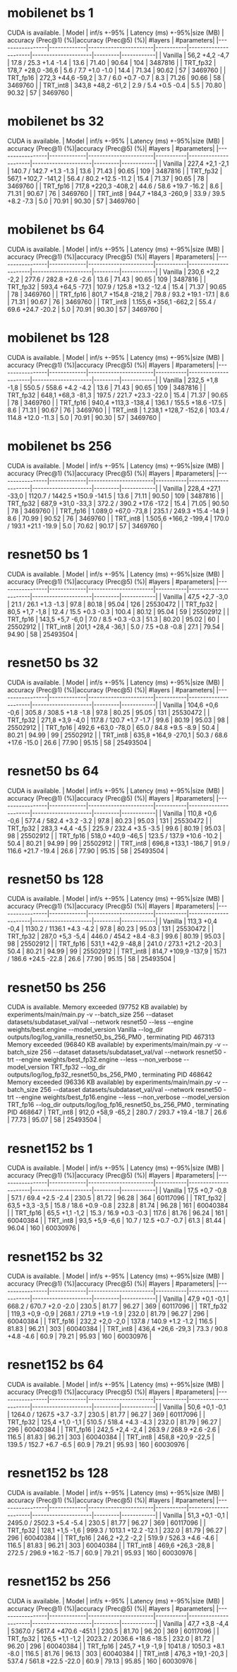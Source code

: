  
# mobilenet bs 1
 
CUDA is available.
|  Model          | inf/s +-95% | Latency (ms) +-95%|size (MB)  | accuracy (Prec@1) (%)|accuracy (Prec@5) (%)| #layers | #parameters|
|-----------------|-------------|-----------------------|-----------|----------------------|---------------------|---------|------------|
| Vanilla         |  56,2  +4,2 -4,7 |  17.8 / 25.3    +1.4 -1.4 |  13.6      | 71.40                | 90.64               | 104     | 3487816    |
| TRT_fp32        |  178,7  +28,0 -36,6 |   5.6 / 7.7     +1.0 -1.0 |  14.4      | 71.34                | 90.62               | 57      | 3469760    |
| TRT_fp16        |  272,3  +44,6 -59,2 |   3.7 / 6.0     +0.7 -0.7 |  8.3       | 71.26                | 90.66               | 58      | 3469760    |
| TRT_int8        |  343,8  +48,2 -61,2 |   2.9 / 5.4     +0.5 -0.4 |  5.5       | 70.80                | 90.32               | 57      | 3469760    |
 
# mobilenet bs 32
 
CUDA is available.
|  Model          | inf/s +-95% | Latency (ms) +-95%|size (MB)  | accuracy (Prec@1) (%)|accuracy (Prec@5) (%)| #layers | #parameters|
|-----------------|-------------|-----------------------|-----------|----------------------|---------------------|---------|------------|
| Vanilla         |  227,4  +2,1 -2,1 | 140.7 / 142.7   +1.3 -1.3 |  13.6      | 71.43                | 90.65               | 109     | 3487816    |
| TRT_fp32        |  567,1  +102,7 -141,2 |  56.4 / 80.2    +12.5 -11.2 |  15.4      | 71.37                | 90.65               | 78      | 3469760    |
| TRT_fp16        |  717,8  +220,3 -408,2 |  44.6 / 58.6    +19.7 -16.2 |  8.6       | 71.31                | 90.67               | 76      | 3469760    |
| TRT_int8        |  944,7  +184,3 -260,9 |  33.9 / 39.5    +8.2 -7.3 |  5.0       | 70.91                | 90.30               | 57      | 3469760    |
 
# mobilenet bs 64
 
CUDA is available.
|  Model          | inf/s +-95% | Latency (ms) +-95%|size (MB)  | accuracy (Prec@1) (%)|accuracy (Prec@5) (%)| #layers | #parameters|
|-----------------|-------------|-----------------------|-----------|----------------------|---------------------|---------|------------|
| Vanilla         |  230,6  +2,2 -2,2 | 277.6 / 282.8   +2.6 -2.6 |  13.6      | 71.43                | 90.65               | 109     | 3487816    |
| TRT_fp32        |  593,4  +64,5 -77,1 | 107.9 / 125.8   +13.2 -12.4 |  15.4      | 71.37                | 90.65               | 78      | 3469760    |
| TRT_fp16        |  801,7  +154,8 -218,2 |  79.8 / 93.2    +19.1 -17.1 |  8.6       | 71.31                | 90.67               | 76      | 3469760    |
| TRT_int8        |  1.155,6  +356,1 -662,2 |  55.4 / 69.6    +24.7 -20.2 |  5.0       | 70.91                | 90.30               | 57      | 3469760    |
 
# mobilenet bs 128
 
CUDA is available.
|  Model          | inf/s +-95% | Latency (ms) +-95%|size (MB)  | accuracy (Prec@1) (%)|accuracy (Prec@5) (%)| #layers | #parameters|
|-----------------|-------------|-----------------------|-----------|----------------------|---------------------|---------|------------|
| Vanilla         |  232,5  +1,8 -1,8 | 550.5 / 558.6   +4.2 -4.2 |  13.6      | 71.43                | 90.65               | 109     | 3487816    |
| TRT_fp32        |  648,1  +68,3 -81,3 | 197.5 / 221.7   +23.3 -22.0 |  15.4      | 71.37                | 90.65               | 78      | 3469760    |
| TRT_fp16        |  940,4  +113,3 -138,4 | 136.1 / 155.5   +18.6 -17.5 |  8.6       | 71.31                | 90.67               | 76      | 3469760    |
| TRT_int8        |  1.238,1  +128,7 -152,6 | 103.4 / 114.8   +12.0 -11.3 |  5.0       | 70.91                | 90.30               | 57      | 3469760    |
 
# mobilenet bs 256
 
CUDA is available.
|  Model          | inf/s +-95% | Latency (ms) +-95%|size (MB)  | accuracy (Prec@1) (%)|accuracy (Prec@5) (%)| #layers | #parameters|
|-----------------|-------------|-----------------------|-----------|----------------------|---------------------|---------|------------|
| Vanilla         |  228,4  +27,1 -33,0 | 1120.7 / 1442.5  +150.9 -141.5 |  13.6      | 71.11                | 90.50               | 109     | 3487816    |
| TRT_fp32        |  687,9  +31,0 -33,3 | 372.2 / 390.2   +17.6 -17.2 |  15.4      | 71.05                | 90.50               | 78      | 3469760    |
| TRT_fp16        |  1.089,0  +67,0 -73,8 | 235.1 / 249.3   +15.4 -14.9 |  8.6       | 70.99                | 90.52               | 76      | 3469760    |
| TRT_int8        |  1.505,6  +166,2 -199,4 | 170.0 / 193.1   +21.1 -19.9 |  5.0       | 70.62                | 90.17               | 57      | 3469760    |
 
# resnet50 bs 1
 
CUDA is available.
|  Model          | inf/s +-95% | Latency (ms) +-95%|size (MB)  | accuracy (Prec@1) (%)|accuracy (Prec@5) (%)| #layers | #parameters|
|-----------------|-------------|-----------------------|-----------|----------------------|---------------------|---------|------------|
| Vanilla         |  47,5  +2,7 -3,0 |  21.1 / 26.1    +1.3 -1.3 |  97.8      | 80.18                | 95.04               | 126     | 25530472   |
| TRT_fp32        |  80,5  +1,7 -1,8 |  12.4 / 15.5    +0.3 -0.3 |  100.4     | 80.12                | 95.04               | 59      | 25502912   |
| TRT_fp16        |  143,5  +5,7 -6,0 |   7.0 / 8.5     +0.3 -0.3 |  51.3      | 80.20                | 95.02               | 60      | 25502912   |
| TRT_int8        |  201,1  +28,4 -36,1 |   5.0 / 7.5     +0.8 -0.8 |  27.1      | 79.54                | 94.90               | 58      | 25493504   |
 
# resnet50 bs 32
 
CUDA is available.
|  Model          | inf/s +-95% | Latency (ms) +-95%|size (MB)  | accuracy (Prec@1) (%)|accuracy (Prec@5) (%)| #layers | #parameters|
|-----------------|-------------|-----------------------|-----------|----------------------|---------------------|---------|------------|
| Vanilla         |  104,6  +0,6 -0,6 | 305.8 / 308.5   +1.8 -1.8 |  97.8      | 80.25                | 95.05               | 131     | 25530472   |
| TRT_fp32        |  271,8  +3,9 -4,0 | 117.8 / 120.7   +1.7 -1.7 |  99.6      | 80.19                | 95.03               | 98      | 25502912   |
| TRT_fp16        |  492,6  +63,0 -78,0 |  65.0 / 84.8    +9.5 -8.9 |  50.4      | 80.21                | 94.99               | 99      | 25502912   |
| TRT_int8        |  635,8  +164,9 -270,1 |  50.3 / 68.6    +17.6 -15.0 |  26.6      | 77.90                | 95.15               | 58      | 25493504   |
 
# resnet50 bs 64
 
CUDA is available.
|  Model          | inf/s +-95% | Latency (ms) +-95%|size (MB)  | accuracy (Prec@1) (%)|accuracy (Prec@5) (%)| #layers | #parameters|
|-----------------|-------------|-----------------------|-----------|----------------------|---------------------|---------|------------|
| Vanilla         |  110,8  +0,6 -0,6 | 577.4 / 582.4   +3.2 -3.2 |  97.8      | 80.23                | 95.03               | 131     | 25530472   |
| TRT_fp32        |  283,3  +4,4 -4,5 | 225.9 / 232.4   +3.5 -3.5 |  99.6      | 80.19                | 95.03               | 98      | 25502912   |
| TRT_fp16        |  518,0  +40,9 -46,5 | 123.5 / 137.9   +10.6 -10.2 |  50.4      | 80.21                | 94.99               | 99      | 25502912   |
| TRT_int8        |  696,8  +133,1 -186,7 |  91.9 / 116.6   +21.7 -19.4 |  26.6      | 77.90                | 95.15               | 58      | 25493504   |
 
# resnet50 bs 128
 
CUDA is available.
|  Model          | inf/s +-95% | Latency (ms) +-95%|size (MB)  | accuracy (Prec@1) (%)|accuracy (Prec@5) (%)| #layers | #parameters|
|-----------------|-------------|-----------------------|-----------|----------------------|---------------------|---------|------------|
| Vanilla         |  113,3  +0,4 -0,4 | 1130.2 / 1136.1  +4.3 -4.2 |  97.8      | 80.23                | 95.03               | 131     | 25530472   |
| TRT_fp32        |  287,0  +5,3 -5,4 | 446.0 / 454.2   +8.4 -8.3 |  99.6      | 80.19                | 95.03               | 98      | 25502912   |
| TRT_fp16        |  531,1  +42,9 -48,8 | 241.0 / 273.1   +21.2 -20.3 |  50.4      | 80.21                | 94.99               | 99      | 25502912   |
| TRT_int8        |  814,7  +109,9 -137,9 | 157.1 / 186.6   +24.5 -22.8 |  26.6      | 77.90                | 95.15               | 58      | 25493504   |
 
# resnet50 bs 256
 
CUDA is available.
Memory exceeded (97752 KB available) by experiments/main/main.py -v --batch_size 256 --dataset datasets/subdataset_val/val --network resnet50 --less --engine weights/best.engine --model_version Vanilla --log_dir outputs/log/log_vanilla_resnet50_bs_256_PM0  , terminating PID 467313
Memory exceeded (96840 KB available) by experiments/main/main.py -v --batch_size 256 --dataset datasets/subdataset_val/val --network resnet50 -trt --engine weights/best_fp32.engine --less --non_verbose --model_version TRT_fp32 --log_dir outputs/log/log_fp32_resnet50_bs_256_PM0  , terminating PID 468642
Memory exceeded (96336 KB available) by experiments/main/main.py -v --batch_size 256 --dataset datasets/subdataset_val/val --network resnet50 -trt --engine weights/best_fp16.engine --less --non_verbose --model_version TRT_fp16 --log_dir outputs/log/log_fp16_resnet50_bs_256_PM0  , terminating PID 468647
| TRT_int8        |  912,0  +58,9 -65,2 | 280.7 / 293.7   +19.4 -18.7 |  26.6      | 77.73                | 95.07               | 58      | 25493504   |
 
# resnet152 bs 1
 
CUDA is available.
|  Model          | inf/s +-95% | Latency (ms) +-95%|size (MB)  | accuracy (Prec@1) (%)|accuracy (Prec@5) (%)| #layers | #parameters|
|-----------------|-------------|-----------------------|-----------|----------------------|---------------------|---------|------------|
| Vanilla         |  17,5  +0,7 -0,8 |  57.1 / 69.4    +2.5 -2.4 |  230.5     | 81.72                | 96.28               | 364     | 60117096   |
| TRT_fp32        |  63,5  +3,3 -3,5 |  15.8 / 18.6    +0.9 -0.8 |  232.8     | 81.74                | 96.28               | 161     | 60040384   |
| TRT_fp16        |  65,5  +1,1 -1,2 |  15.3 / 16.9    +0.3 -0.3 |  117.6     | 81.76                | 96.24               | 161     | 60040384   |
| TRT_int8        |  93,5  +5,9 -6,6 |  10.7 / 12.5    +0.7 -0.7 |  61.3      | 81.44                | 96.04               | 160     | 60030976   |
 
# resnet152 bs 32
 
CUDA is available.
|  Model          | inf/s +-95% | Latency (ms) +-95%|size (MB)  | accuracy (Prec@1) (%)|accuracy (Prec@5) (%)| #layers | #parameters|
|-----------------|-------------|-----------------------|-----------|----------------------|---------------------|---------|------------|
| Vanilla         |  47,9  +0,1 -0,1 | 668.2 / 670.7   +2.0 -2.0 |  230.5     | 81.77                | 96.27               | 369     | 60117096   |
| TRT_fp32        |  119,3  +0,9 -0,9 | 268.1 / 271.9   +1.9 -1.9 |  232.0     | 81.79                | 96.27               | 296     | 60040384   |
| TRT_fp16        |  232,2  +2,0 -2,0 | 137.8 / 140.9   +1.2 -1.2 |  116.5     | 81.83                | 96.21               | 303     | 60040384   |
| TRT_int8        |  436,4  +26,6 -29,3 |  73.3 / 90.8    +4.8 -4.6 |  60.9      | 79.21                | 95.93               | 160     | 60030976   |
 
# resnet152 bs 64
 
CUDA is available.
|  Model          | inf/s +-95% | Latency (ms) +-95%|size (MB)  | accuracy (Prec@1) (%)|accuracy (Prec@5) (%)| #layers | #parameters|
|-----------------|-------------|-----------------------|-----------|----------------------|---------------------|---------|------------|
| Vanilla         |  50,6  +0,1 -0,1 | 1264.0 / 1267.5  +3.7 -3.7 |  230.5     | 81.77                | 96.27               | 369     | 60117096   |
| TRT_fp32        |  125,4  +1,0 -1,1 | 510.5 / 518.4   +4.3 -4.3 |  232.0     | 81.79                | 96.27               | 296     | 60040384   |
| TRT_fp16        |  242,5  +2,4 -2,4 | 263.9 / 268.9   +2.6 -2.6 |  116.5     | 81.83                | 96.21               | 303     | 60040384   |
| TRT_int8        |  458,8  +20,9 -22,5 | 139.5 / 152.7   +6.7 -6.5 |  60.9      | 79.21                | 95.93               | 160     | 60030976   |
 
# resnet152 bs 128
 
CUDA is available.
|  Model          | inf/s +-95% | Latency (ms) +-95%|size (MB)  | accuracy (Prec@1) (%)|accuracy (Prec@5) (%)| #layers | #parameters|
|-----------------|-------------|-----------------------|-----------|----------------------|---------------------|---------|------------|
| Vanilla         |  51,3  +0,1 -0,1 | 2495.0 / 2502.3  +5.4 -5.4 |  230.5     | 81.77                | 96.27               | 369     | 60117096   |
| TRT_fp32        |  128,1  +1,5 -1,6 | 999.3 / 1013.1  +12.2 -12.1 |  232.0     | 81.79                | 96.27               | 296     | 60040384   |
| TRT_fp16        |  246,2  +2,2 -2,2 | 519.9 / 526.3   +4.6 -4.6 |  116.5     | 81.83                | 96.21               | 303     | 60040384   |
| TRT_int8        |  469,6  +26,3 -28,8 | 272.5 / 296.9   +16.2 -15.7 |  60.9      | 79.21                | 95.93               | 160     | 60030976   |
 
# resnet152 bs 256
 
CUDA is available.
|  Model          | inf/s +-95% | Latency (ms) +-95%|size (MB)  | accuracy (Prec@1) (%)|accuracy (Prec@5) (%)| #layers | #parameters|
|-----------------|-------------|-----------------------|-----------|----------------------|---------------------|---------|------------|
| Vanilla         |  47,7  +3,8 -4,4 | 5367.0 / 5617.4  +470.6 -451.1 |  230.5     | 81.70                | 96.20               | 369     | 60117096   |
| TRT_fp32        |  126,5  +1,1 -1,2 | 2023.2 / 2036.6  +18.6 -18.5 |  232.0     | 81.72                | 96.20               | 296     | 60040384   |
| TRT_fp16        |  245,7  +1,9 -1,9 | 1041.8 / 1050.3  +8.1 -8.0 |  116.5     | 81.76                | 96.13               | 303     | 60040384   |
| TRT_int8        |  476,3  +19,1 -20,3 | 537.4 / 561.8   +22.5 -22.0 |  60.9      | 79.13                | 95.85               | 160     | 60030976   |
